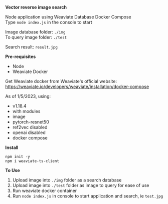 **Vector reverse image search**

Node application using Weaviate Database Docker Compose  
Type `node index.js` in the console to start  

Image database folder: `./img`  
To query image folder: `./test`  

Search result: `result.jpg`  

**Pre-requisites**
- Node
- Weaviate Docker  

Get Weaviate docker from Weaviate's official website: https://weaviate.io/developers/weaviate/installation/docker-compose

As of 1/5/2023, using:
- v1.18.4
- with modules
- image
- pytorch-resnet50
- ref2vec disabled
- openai disabled
- docker compose

**Install**
```
npm init -y
npm i weaviate-ts-client
```


**To Use**
1. Upload image into `./img` folder as a search database
2. Upload image into `./test` folder as image to query for ease of use
3. Run weaviate docker container
4. Run `node index.js` in console to start application and search, ie `test.jpg`
